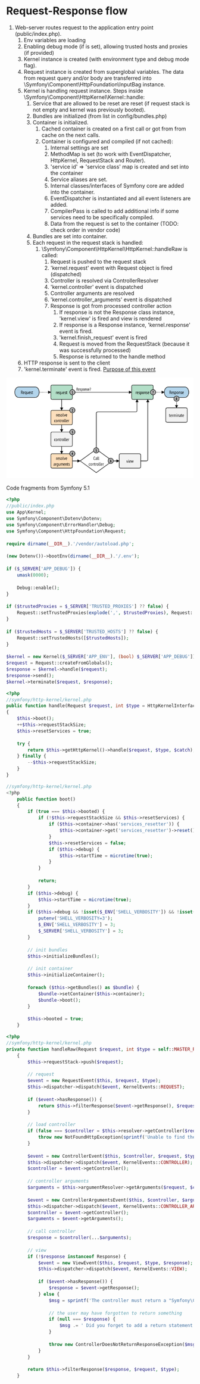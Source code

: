 # Request-Response flow

1. Web-server routes request to the application entry point (public/index.php).
    1. Env variables are loading
    2. Enabling debug mode (if is set), allowing trusted hosts and proxies (if provided)
    3. Kernel instance is created (with environment type and debug mode flag).
    4. Request instance is created from superglobal variables.
    The data from request query and/or body are transferred into \Symfony\Component\HttpFoundation\InputBag instance.
    5. Kernel is handling request instance. Steps inside \Symfony\Component\HttpKernel\Kernel::handle:
        1. Service that are allowed to be reset are reset (if request stack is not empty and kernel was previously booted).
        2. Bundles are initialized (from list in config/bundles.php)
        3. Container is initialized.
            1. Cached container is created on a first call or got from from cache on the next calls.
            2. Container is configured and compiled (if not cached):
                1. Internal settings are set
                2. MethodMap is set (to work with EventDispatcher, HttpKernel, RequestStack and Router).
                3. 'service id' => 'service class' map is created and set into the container
                4. Service aliases are set.
                5. Internal classes/interfaces of Symfony core are added into the container.
                6. EventDispatcher is instantiated and all event listeners are added.
                7. CompilerPass is called to add additional info if some services need to be specifically compiled.
                8. Data from the request is set to the container (TODO: check order in vendor code)
        4. Bundles are set into container.
        5. Each request in the request stack is handled:
            1. \Symfony\Component\HttpKernel\HttpKernel::handleRaw is called:
                1. Request is pushed to the request stack
                2. 'kernel.request' event with Request object is fired (dispatched)
				3. Controller is resolved via ControllerResolver
				4. 'kernel.controller' event is dispatched
				5. Controller arguments are resolved
				6. 'kernel.controller_arguments' event is dispatched
				7. Response is got from processed controller action
				    1. If response is not the Response class instance, 'kernel.view' is fired and view is rendered
				    2. If response is a Response instance, 'kernel.response' event is fired.
				    3. 'kernel.finish_request' event is fired
				    4. Request is moved from the RequestStack (because it was successfully processed)
				    5. Response is returned to the handle method
	6. HTTP response is sent to the client
	7. 'kernel.terminate' event is fired. [Purpose of this event](https://symfony.com/doc/current/components/http_kernel.html#the-kernel-terminate-event)
				    
				     
				        
    
![Request lifecycle from SF documentation](https://github.com/glaphire/interview_questions_and_answers/blob/main/src/symfony/answers/symfony_request_lifecycle.png)

Code fragments from Symfony 5.1 

```php
<?php
//public/index.php
use App\Kernel;
use Symfony\Component\Dotenv\Dotenv;
use Symfony\Component\ErrorHandler\Debug;
use Symfony\Component\HttpFoundation\Request;

require dirname(__DIR__).'/vendor/autoload.php';

(new Dotenv())->bootEnv(dirname(__DIR__).'/.env');

if ($_SERVER['APP_DEBUG']) {
    umask(0000);

    Debug::enable();
}

if ($trustedProxies = $_SERVER['TRUSTED_PROXIES'] ?? false) {
    Request::setTrustedProxies(explode(',', $trustedProxies), Request::HEADER_X_FORWARDED_ALL ^ Request::HEADER_X_FORWARDED_HOST);
}

if ($trustedHosts = $_SERVER['TRUSTED_HOSTS'] ?? false) {
    Request::setTrustedHosts([$trustedHosts]);
}

$kernel = new Kernel($_SERVER['APP_ENV'], (bool) $_SERVER['APP_DEBUG']);
$request = Request::createFromGlobals();
$response = $kernel->handle($request);
$response->send();
$kernel->terminate($request, $response);

```

```php
<?php
//symfony/http-kernel/kernel.php
public function handle(Request $request, int $type = HttpKernelInterface::MASTER_REQUEST, bool $catch = true)
{
	$this->boot();
	++$this->requestStackSize;
	$this->resetServices = true;

	try {
		return $this->getHttpKernel()->handle($request, $type, $catch);
	} finally {
		--$this->requestStackSize;
	}
}

```

```php
//symfony/http-kernel/kernel.php
<?php
    public function boot()
    {
        if (true === $this->booted) {
            if (!$this->requestStackSize && $this->resetServices) {
                if ($this->container->has('services_resetter')) {
                    $this->container->get('services_resetter')->reset();
                }
                $this->resetServices = false;
                if ($this->debug) {
                    $this->startTime = microtime(true);
                }
            }

            return;
        }
        if ($this->debug) {
            $this->startTime = microtime(true);
        }
        if ($this->debug && !isset($_ENV['SHELL_VERBOSITY']) && !isset($_SERVER['SHELL_VERBOSITY'])) {
            putenv('SHELL_VERBOSITY=3');
            $_ENV['SHELL_VERBOSITY'] = 3;
            $_SERVER['SHELL_VERBOSITY'] = 3;
        }

        // init bundles
        $this->initializeBundles();

        // init container
        $this->initializeContainer();

        foreach ($this->getBundles() as $bundle) {
            $bundle->setContainer($this->container);
            $bundle->boot();
        }

        $this->booted = true;
    }

```

```php
<?php
//symfony/http-kernel/kernel.php
private function handleRaw(Request $request, int $type = self::MASTER_REQUEST): Response
    {
        $this->requestStack->push($request);

        // request
        $event = new RequestEvent($this, $request, $type);
        $this->dispatcher->dispatch($event, KernelEvents::REQUEST);

        if ($event->hasResponse()) {
            return $this->filterResponse($event->getResponse(), $request, $type);
        }

        // load controller
        if (false === $controller = $this->resolver->getController($request)) {
            throw new NotFoundHttpException(sprintf('Unable to find the controller for path "%s". The route is wrongly configured.', $request->getPathInfo()));
        }

        $event = new ControllerEvent($this, $controller, $request, $type);
        $this->dispatcher->dispatch($event, KernelEvents::CONTROLLER);
        $controller = $event->getController();

        // controller arguments
        $arguments = $this->argumentResolver->getArguments($request, $controller);

        $event = new ControllerArgumentsEvent($this, $controller, $arguments, $request, $type);
        $this->dispatcher->dispatch($event, KernelEvents::CONTROLLER_ARGUMENTS);
        $controller = $event->getController();
        $arguments = $event->getArguments();

        // call controller
        $response = $controller(...$arguments);

        // view
        if (!$response instanceof Response) {
            $event = new ViewEvent($this, $request, $type, $response);
            $this->dispatcher->dispatch($event, KernelEvents::VIEW);

            if ($event->hasResponse()) {
                $response = $event->getResponse();
            } else {
                $msg = sprintf('The controller must return a "Symfony\Component\HttpFoundation\Response" object but it returned %s.', $this->varToString($response));

                // the user may have forgotten to return something
                if (null === $response) {
                    $msg .= ' Did you forget to add a return statement somewhere in your controller?';
                }

                throw new ControllerDoesNotReturnResponseException($msg, $controller, __FILE__, __LINE__ - 17);
            }
        }

        return $this->filterResponse($response, $request, $type);
    }
```